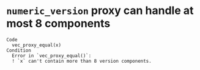 # `numeric_version` proxy can handle at most 8 components

    Code
      vec_proxy_equal(x)
    Condition
      Error in `vec_proxy_equal()`:
      ! `x` can't contain more than 8 version components.

